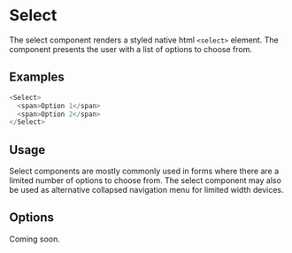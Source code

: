 # Select

The select component renders a styled native html `<select>` element. The component presents the user with a list of options to choose from.

## Examples

```javascript
<Select>
  <span>Option 1</span>
  <span>Option 2</span>
</Select>
```

## Usage

Select components are mostly commonly used in forms where there are a limited number of options to choose from. The select component may also be used as alternative collapsed navigation menu for limited width devices.

## Options

Coming soon.
